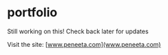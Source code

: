 # portfolio
Still working on this! Check back later for updates

Visit the site: [www.peneeta.com](www.peneeta.com)
